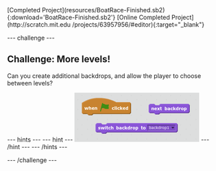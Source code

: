 <div class="p-hero-buttons">
  [Completed Project](resources/BoatRace-Finished.sb2){:download='BoatRace-Finished.sb2'}
  [Online Completed Project](http://scratch.mit.edu
/projects/63957956/#editor){:target="_blank"}
</div>

--- challenge ---

## Challenge: More levels!
Can you create additional backdrops, and allow the player to choose between levels?

--- hints ---
--- hint ---
![screenshot](images/boat-levels-blocks.png)
--- /hint ---
--- /hints ---

--- /challenge ---




